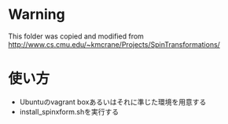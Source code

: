 # Warning
This folder was copied and modified from http://www.cs.cmu.edu/~kmcrane/Projects/SpinTransformations/

# 使い方
* Ubuntuのvagrant boxあるいはそれに準じた環境を用意する
* install_spinxform.shを実行する
